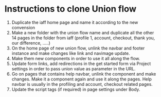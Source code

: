# Instructions to clone Union flow

1. Duplicate the iaff home page and name it according to the new convension
2. Make a new folder with the union flow name and duplicate all the other 14 pages in the folder from iaff (profile 1, account, checkout, thank you, our difference, .....)
3. On the home page of new union flow, unlink the navbar and footer instance and make changes like link and navimage update.
4. Make them new components in order to use it all along the flow.
5. Update form links, add redirections in the get started form via Project settings in order to pass union value as parameter in the URL.
6. Go on pages that contains help navbar, unlink the component and make changes. Make it a component again and use it along the pages. Help navbar is usually in the profiling and account, checkout related pages.
7. Update the script tags (if required) in page settings under Body.
